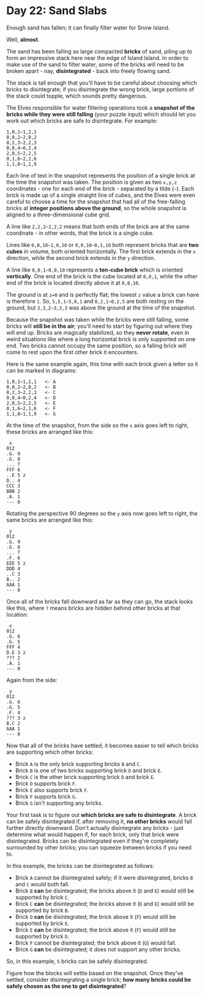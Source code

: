 # Day 22: Sand Slabs

Enough sand has fallen; it can finally filter water for Snow Island.

Well, **almost**.

The sand has been falling as large compacted **bricks** of sand, piling up to form an impressive stack here near the edge of Island Island. In order to make use of the sand to filter water, some of the bricks will need to be broken apart - nay, **disintegrated** - back into freely flowing sand.

The stack is tall enough that you'll have to be careful about choosing which bricks to disintegrate; if you disintegrate the wrong brick, large portions of the stack could topple, which sounds pretty dangerous.

The Elves responsible for water filtering operations took a **snapshot of the bricks while they were still falling** (your puzzle input) which should let you work out which bricks are safe to disintegrate. For example:
```
1,0,1~1,2,1
0,0,2~2,0,2
0,2,3~2,2,3
0,0,4~0,2,4
2,0,5~2,2,5
0,1,6~2,1,6
1,1,8~1,1,9
```
Each line of text in the snapshot represents the position of a single brick at the time the snapshot was taken. The position is given as two `x,y,z` coordinates - one for each end of the brick - separated by a tilde (`~`). Each brick is made up of a single straight line of cubes, and the Elves were even careful to choose a time for the snapshot that had all of the free-falling bricks at **integer positions above the ground**, so the whole snapshot is aligned to a three-dimensional cube grid.

A line like `2,2,2~2,2,2` means that both ends of the brick are at the same coordinate - in other words, that the brick is a single cube.

Lines like `0,0,10~1,0,10` or `0,0,10~0,1,10` both represent bricks that are **two cubes** in volume, both oriented horizontally. The first brick extends in the `x` direction, while the second brick extends in the `y` direction.

A line like `0,0,1~0,0,10` represents a **ten-cube brick** which is oriented **vertically**. One end of the brick is the cube located at `0,0,1`, while the other end of the brick is located directly above it at `0,0,10`.

The ground is at `z=0` and is perfectly flat; the lowest `z` value a brick can have is therefore `1`. So, `5,5,1~5,6,1` and `0,2,1~0,2,5` are both resting on the ground, but `3,3,2~3,3,3` was above the ground at the time of the snapshot.

Because the snapshot was taken while the bricks were still falling, some bricks will **still be in the air**; you'll need to start by figuring out where they will end up. Bricks are magically stabilized, so they **never rotate**, even in weird situations like where a long horizontal brick is only supported on one end. Two bricks cannot occupy the same position, so a falling brick will come to rest upon the first other brick it encounters.

Here is the same example again, this time with each brick given a letter so it can be marked in diagrams:
```
1,0,1~1,2,1   <- A
0,0,2~2,0,2   <- B
0,2,3~2,2,3   <- C
0,0,4~0,2,4   <- D
2,0,5~2,2,5   <- E
0,1,6~2,1,6   <- F
1,1,8~1,1,9   <- G
```
At the time of the snapshot, from the side so the `x` axis goes left to right, these bricks are arranged like this:
```
 x
012
.G. 9
.G. 8
... 7
FFF 6
..E 5 z
D.. 4
CCC 3
BBB 2
.A. 1
--- 0
```
Rotating the perspective 90 degrees so the `y` axis now goes left to right, the same bricks are arranged like this:
```
 y
012
.G. 9
.G. 8
... 7
.F. 6
EEE 5 z
DDD 4
..C 3
B.. 2
AAA 1
--- 0
```
Once all of the bricks fall downward as far as they can go, the stack looks like this, where `?` means bricks are hidden behind other bricks at that location:
```
 x
012
.G. 6
.G. 5
FFF 4
D.E 3 z
??? 2
.A. 1
--- 0
```
Again from the side:
```
 y
012
.G. 6
.G. 5
.F. 4
??? 3 z
B.C 2
AAA 1
--- 0
```
Now that all of the bricks have settled, it becomes easier to tell which bricks are supporting which other bricks:

- Brick `A` is the only brick supporting bricks `B` and `C`.
- Brick `B` is one of two bricks supporting brick `D` and brick `E`.
- Brick `C` is the other brick supporting brick `D` and brick `E`.
- Brick `D` supports brick `F`.
- Brick `E` also supports brick `F`.
- Brick `F` supports brick `G`.
- Brick `G` isn't supporting any bricks.

Your first task is to figure out **which bricks are safe to disintegrate**. A brick can be safely disintegrated if, after removing it, **no other bricks** would fall further directly downward. Don't actually disintegrate any bricks - just determine what would happen if, for each brick, only that brick were disintegrated. Bricks can be disintegrated even if they're completely surrounded by other bricks; you can squeeze between bricks if you need to.

In this example, the bricks can be disintegrated as follows:

- Brick `A` cannot be disintegrated safely; if it were disintegrated, bricks `B` and `C` would both fall.
- Brick `B` **can** be disintegrated; the bricks above it (`D` and `E`) would still be supported by brick `C`.
- Brick `C` **can** be disintegrated; the bricks above it (`D` and `E`) would still be supported by brick `B`.
- Brick `D` **can** be disintegrated; the brick above it (`F`) would still be supported by brick `E`.
- Brick `E` **can** be disintegrated; the brick above it (`F`) would still be supported by brick `D`.
- Brick `F` cannot be disintegrated; the brick above it (`G`) would fall.
- Brick `G` **can** be disintegrated; it does not support any other bricks.

So, in this example, `5` bricks can be safely disintegrated.

Figure how the blocks will settle based on the snapshot. Once they've settled, consider disintegrating a single brick; **how many bricks could be safely chosen as the one to get disintegrated**?
